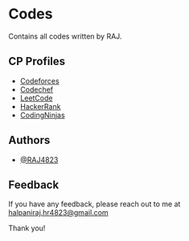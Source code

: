 
# Codes

Contains all codes written by RAJ. 


## CP Profiles

 - [Codeforces](https://codeforces.com/profile/Raj_4)
 - [Codechef](https://www.codechef.com/users/the_247)
 - [LeetCode](https://leetcode.com/the_247)
 - [HackerRank](https://www.hackerrank.com/the_247)
 - [CodingNinjas](https://www.codingninjas.com/studio/profile/the_247)

## Authors

- [@RAJ4823](https://github.com/RAJ4823)

## Feedback

If you have any feedback, please reach out to me at halpaniraj.hr4823@gmail.com


Thank you!



